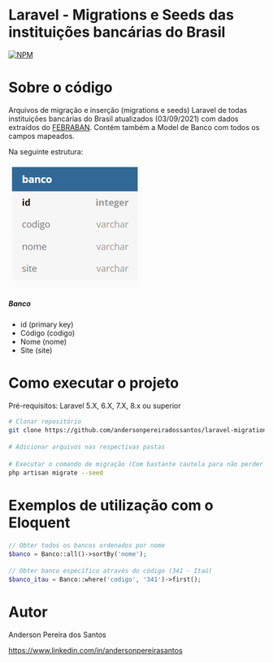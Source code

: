 # Laravel - Migrations e Seeds das instituições bancárias do Brasil
[![NPM](https://img.shields.io/npm/l/react)](https://github.com/andersonpereiradossantos/laravel-migration-seed-bancos-brasileiros/blob/main/LICENSE) 
# Sobre o código
Arquivos de migração e inserção (migrations e seeds) Laravel de todas instituições bancárias do Brasil atualizados (03/09/2021) com dados extraídos do [FEBRABAN](https://portal.febraban.org.br/pagina/3164/12/pt-br/associados). Contém também a Model de Banco com todos os campos mapeados.

Na seguinte estrutura:

![DER](https://github.com/andersonpereiradossantos/assets/blob/main/laravel-migration-seeds-bancos-brasileiros-der.png?raw=true)
##### Banco
- id (primary key)
- Código (codigo)
- Nome (nome)
- Site (site)

# Como executar o projeto
Pré-requisitos: Laravel 5.X, 6.X, 7.X, 8.x ou superior

```bash
# Clonar repositório
git clone https://github.com/andersonpereiradossantos/laravel-migration-seed-bancos-brasileiros.git

# Adicionar arquivos nas respectivas pastas

# Executar o comando de migração (Com bastante cautela para não perder os dados existentes no seu banco de dados)
php artisan migrate --seed
```

# Exemplos de utilização com o Eloquent
```php
// Obter todos os bancos ordenados por nome
$banco = Banco::all()->sortBy('nome');

// Obter banco específico através do código (341 - Itaú)
$banco_itau = Banco::where('codigo', '341')->first();
```
# Autor
Anderson Pereira dos Santos

https://www.linkedin.com/in/andersonpereirasantos
